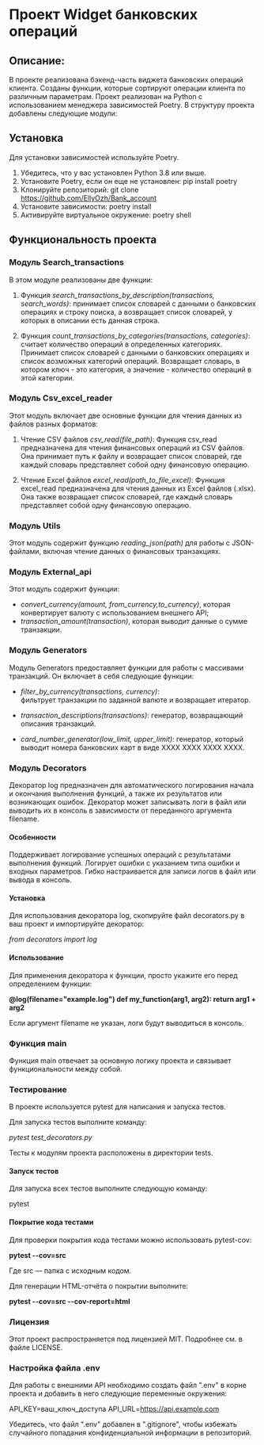 # Проект **Widget банковских операций**

## Описание:

В проекте реализована бэкенд-часть виджета банковских операций клиента.
Созданы функции, которые сортируют операции клиента по различным параметрам.
Проект реализован на Python с использованием менеджера зависимостей Poetry.
В структуру проекта добавлены следующие модули:

## Установка
Для установки зависимостей используйте Poetry.

1. Убедитесь, что у вас установлен Python 3.8 или выше.
2. Установите Poetry, если он еще не установлен:
pip install poetry
3. Клонируйте репозиторий:
git clone https://github.com/EllyOzh/Bank_account
4. Установите зависимости:
poetry install
5. Активируйте виртуальное окружение:
poetry shell

## Функциональноcть проекта 

### Модуль Search_transactions

В этом модуле реализованы две функции:

1. Функция *search_transactions_by_description(transactions, search_words)*:
принимает список словарей с данными о банковских операциях и строку поиска,
а возвращает список словарей, у которых в описании есть данная строка.

2. Функция *count_transactions_by_categories(transactions, categories)*:
считает количество операций в определенных категориях.
Принимает список словарей с данными о банковских операциях и список возможных категорий операций.
Возвращает словарь, в котором ключ - это категория, а значение - количество операций в этой категории.

### Модуль Csv_excel_reader

Этот модуль включает две основные функции для чтения данных из файлов разных форматов:

1. Чтение CSV файлов *csv_read(file_path)*:
Функция csv_read предназначена для чтения финансовых операций из CSV файлов. 
Она принимает путь к файлу и возвращает список словарей, 
где каждый словарь представляет собой одну финансовую операцию.

2. Чтение Excel файлов *excel_read(path_to_file_excel)*:
Функция excel_read предназначена для чтения данных из Excel файлов (.xlsx). 
Она также возвращает список словарей, где каждый словарь представляет собой одну финансовую операцию.

### Модуль Utils

Этот модуль содержит функцию *reading_json(path)* для работы с JSON-файлами, 
включая чтение данных о финансовых транзакциях.

### Модуль External_api

Этот модуль содержит функции:
- *convert_currency(amount, from_currency,to_currency)*,
которая конвертирует валюту с использованием внешнего API;
- *transaction_amount(transaction)*, которая выводит данные о сумме транзакции.

### Модуль Generators

Модуль Generators предоставляет функции для работы с массивами транзакций. 
Он включает в себя следующие функции:

- *filter_by_currency(transactions, currency)*:  
фильтрует транзакции по заданной валюте и возвращает итератор.

- *transaction_descriptions(transactions)*:
генератор, возвращающий описания транзакций.

- *card_number_generator(low_limit, upper_limit)*:
генератор, который выводит номера банковских карт в виде ХХХХ ХХХХ ХХХХ ХХХХ.

### Модуль Decorators

Декоратор log предназначен для автоматического логирования начала и окончания выполнения функций, а также их результатов или возникающих ошибок. Декоратор может записывать логи в файл или выводить их в консоль в зависимости от переданного аргумента filename.

#### Особенности
Поддерживает логирование успешных операций с результатами выполнения функций.
Логирует ошибки с указанием типа ошибки и входных параметров.
Гибко настраивается для записи логов в файл или вывода в консоль.
#### Установка
Для использования декоратора log, скопируйте файл decorators.py в ваш проект и импортируйте декоратор:

*from decorators import log*

#### Использование
Для применения декоратора к функции, просто укажите его перед определением функции:

**@log(filename="example.log")
def my_function(arg1, arg2):
    return arg1 + arg2**

Если аргумент filename не указан, логи будут выводиться в консоль.

### Функция main
Функция main отвечает за основную логику проекта и связывает функциональности между собой.

### Тестирование

В проекте используется pytest для написания и запуска тестов.

Для запуска тестов выполните команду:

*pytest test_decorators.py*

Тесты к модулям проекта расположены в директории tests.

#### Запуск тестов

Для запуска всех тестов выполните следующую команду:

pytest

#### Покрытие кода тестами
Для проверки покрытия кода тестами можно использовать pytest-cov:

**pytest --cov=src**

Где src — папка с исходным кодом.

Для генерации HTML-отчёта о покрытии выполните:

**pytest --cov=src --cov-report=html**

### Лицензия
Этот проект распространяется под лицензией MIT. Подробнее см. в файле LICENSE.

### Настройка файла .env 

Для работы с внешними API необходимо создать файл ".env" в корне проекта и 
добавить в него следующие переменные окружения:

API_KEY=ваш_ключ_доступа
API_URL=https://api.example.com

Убедитесь, что файл ".env" добавлен в ".gitignore", 
чтобы избежать случайного попадания конфиденциальной информации в репозиторий.
